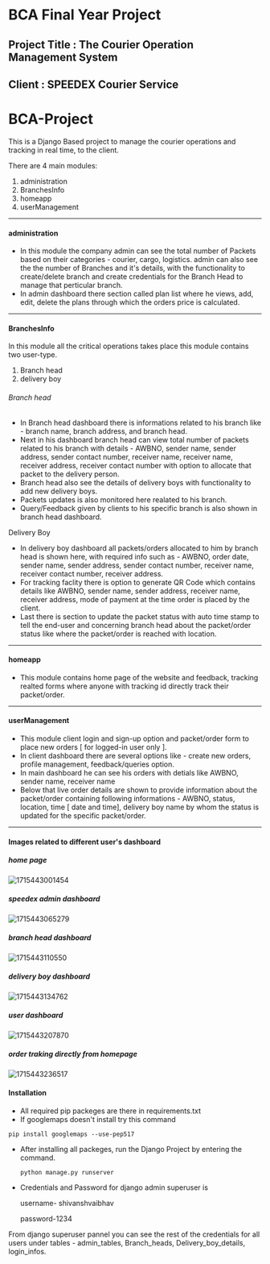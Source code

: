 # BCA Final Year Project

## Project Title : The Courier Operation Management System

## Client : SPEEDEX Courier Service

# BCA-Project

This is a Django Based project to manage the courier operations and tracking in real time, to the client.

There are 4 main modules:

1. administration
2. BranchesInfo
3. homeapp
4. userManagement

---

#### administration

* In this module the company admin can see the total number of Packets based on their categories - courier, cargo, logistics. admin can also see the the number of Branches and it's details, with the functionality to create/delete branch and create credentials for the Branch Head to manage that perticular branch.
* In admin dashboard there section called plan list where he views, add, edit, delete the plans through which the orders price is calculated.

---

#### BranchesInfo

In this module all the critical operations takes place this module contains two user-type.

1. Branch head
2. delivery boy

###### Branch head

* In Branch head dashboard there is informations related to his branch like - branch name, branch address, and branch head.
* Next in his dashboard branch head can view total number of packets related to his branch with details - AWBNO, sender name, sender address, sender contact number, receiver name, receiver name, receiver address, receiver contact number with option to allocate that packet to the delivery person.
* Branch head also see the details of delivery boys with functionality to add new delivery boys.
* Packets updates is also monitored here realated to his branch.
* Query/Feedback given by clients to his specific branch is also shown in branch head dashboard.

Delivery Boy

* In delivery boy dashboard all packets/orders allocated to him by branch head is shown here, with required info such as - AWBNO, order date, sender name, sender address, sender contact number, receiver name, receiver contact number, receiver address.
* For tracking faclity there is option to generate QR Code which contains details like AWBNO, sender name, sender address, receiver name, receiver address, mode of payment at the time order is placed by the client.
* Last there is section to update the packet status with auto time stamp to tell the end-user and concerning branch head about the packet/order status like where the packet/order is reached with location.

---

#### homeapp

* This module contains home page of the website and  feedback, tracking realted forms where anyone with tracking id directly track their packet/order.

---

#### userManagement

* This module client login and sign-up option and packet/order form to place new orders [ for logged-in user only ].
* In client dashboard there are several options like - create new orders, profile management, feedback/queries option.
* In main dashboard he can see his orders with detials like AWBNO, sender name, receiver name
* Below that live order details are shown to provide information about the packet/order containing following informations - AWBNO, status, location, time [ date and time], delivery boy name by whom the status is updated for the specific packet/order.

---

#### Images related to different user's dashboard

##### home page

![1715443001454](image/README/1715443001454.png)

##### speedex admin dashboard

![1715443065279](image/README/1715443065279.png)

##### branch head dashboard

![1715443110550](image/README/1715443110550.png)

##### delivery boy dashboard

![1715443134762](image/README/1715443134762.png)

##### user dashboard

![1715443207870](image/README/1715443207870.png)

##### order traking directly from homepage

![1715443236517](image/README/1715443236517.png)

#### Installation 

* All required pip packeges are there in requirements.txt
* If googlemaps doesn't install try this command

```
pip install googlemaps --use-pep517
```

* After installing all packeges, run the Django Project by entering the command.

  ```
  python manage.py runserver
  ```
* Credentials and Password for django admin superuser is

  username- shivanshvaibhav

  password-1234

From django superuser pannel you can see the rest of the credentials for all users under tables - admin_tables, Branch_heads, Delivery_boy_details, login_infos.
